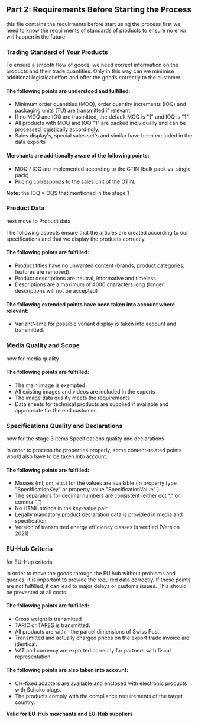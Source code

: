 
## Part 2: Requirements Before Starting the Process

this file contains the requirments before start using the process
first we need to know the requirments of standards of products to ensure no error will happen in the future

### Trading Standard of Your Products

To ensure a smooth flow of goods, we need correct information on the products and their trade quantities. Only in this way can we minimise additional logistical effort and offer the goods correctly to the customer.

#### The following points are understood and fulfilled:

* Minimum order quantities (MOQ), order quantity increments (IOQ) and packaging units (TU) are transmitted if relevant.
* If no MOQ and IOQ are trasmitted, the default MOQ is "1" and IOQ is "1".
* All products with MOQ and IOQ "1" are packed individually and can be processed logistically accordingly.
* Sales display's, special sales set's and similar have been excluded in the data exports

#### Merchants are additionally aware of the following points:

* MOQ / IOQ are implemented according to the GTIN (bulk pack vs. single pack).
* Pricing corresponds to the sales unit of the GTIN.

**Note:** the IOQ = OQS that mentioned in the stage 1

### Product Data

next move to Prdouct data

The following aspects ensure that the articles are created according to our specifications and that we display the products correctly.

#### The following points are fulfilled:

* Product titles have no unwanted content (brands, product categories, features are removed).
* Product descriptions are neutral, informative and timeless
* Descriptions are a maximum of 4000 characters long (longer descriptions will not be accepted)

#### The following extended points have been taken into account where relevant:

* VariantName for possible variant display is taken into account and transmitted.

### Media Quality and Scope

now for media quality

#### The following points are fulfilled:

* The main image is exempted
* All existing images and videos are included in the exports
* The image data quality meets the requirements
* Data sheets for technical products are supplied if available and appropriate for the end customer.

### Specifications Quality and Declarations

now for the stage 3 items
Specifications quality and declarations

In order to process the properties properly, some content-related points would also have to be taken into account.

#### The following points are fulfilled:

* Masses (ml, cm, etc.) for the values are available (in property type "SpecificationKey" or property value "SpecificationValue" ).
* The separators for decimal numbers are consistent (either dot "." or comma ",")
* No HTML strings in the key-value pair
* Legally mandatory product declaration data is provided in media and specification
* Version of transmitted energy efficiency classes is verified (Version 2021)

### EU-Hub Criteria

for EU-Hup criteria

In order to move the goods through the EU hub without problems and queries, it is important to provide the required data correctly. If these points are not fulfilled, it can lead to major delays or customs issues. This should be prevented at all costs.

#### The following points are fulfilled:

* Gross weight is transmitted
* TARIC or TARES is transmitted.
* All products are within the parcel dimensions of Swiss Post.
* Transmitted and actually charged prices on the export trade invoice are identical.
* VAT and currency are exported correctly for partners with fiscal representation.

#### The following points are also taken into account:

* CH-fixed adapters are available and enclosed with electronic products with Schuko plugs.
* The products comply with the compliance requirements of the target country.

**Valid for EU-Hub merchants and EU-Hub suppliers**
